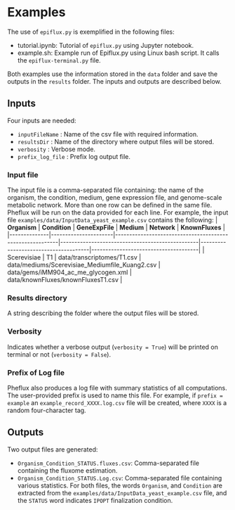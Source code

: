 # Examples
The use of `epiflux.py` is exemplified in the following files:
- tutorial.ipynb: Tutorial of `epiflux.py` using Jupyter notebook.
- example.sh: Example run of Epiflux.py using Linux bash script. It calls the `epiflux-terminal.py` file.

Both examples use the information stored in the `data` folder and save the outputs in the `results` folder. The inputs and outputs are described below.

## Inputs
Four inputs are needed:
- ```inputFileName```       : Name of the csv file with required information.
- ```resultsDir```      : Name of the directory where output files will be stored.
- ```verbosity```       : Verbose mode.
- ```prefix_log_file``` : Prefix log output file.

### Input file
The input file is a comma-separated file containing: the name of the organism, the condition, medium, gene expression file, and genome-scale metabolic network. 
More than one row can be defined in the same file. Pheflux will be run on the data provided for each line. For example, the input file ```examples/data/InputData_yeast_example.csv``` contains the following:
| **Organism** | **Condition**        | **GeneExpFile**                                          | **Medium**                                      | **Network**                          | **KnownFluxes**                      |                        
|--------------|----------------------|----------------------------------------------------------|-------------------------------------------------|--------------------------------------|--------------------------------------|
| Scerevisiae  | T1                   | data/transcriptomes/T1.csv                               | data/mediums/Scerevisiae_Mediumfile_Kuang2.csv  | data/gems/iMM904_ac_me_glycogen.xml  | data/knownFluxes/knownFluxesT1.csv  |

### Results directory
A string describing the folder where the output files will be stored. 
### Verbosity
Indicates whether a verbose output (```verbosity = True```) will be printed on terminal or not (```verbosity = False```).
### Prefix of Log file
Pheflux also produces a log file with summary statistics of all computations. The user-provided prefix is used to name this file. For example, if ```prefix = example``` an ```example_record_XXXX.log.csv``` file will be created, where ```XXXX``` is a random four-character tag.
## Outputs
Two output files are generated:
- ```Organism_Condition_STATUS.fluxes.csv```: Comma-separated file containing the fluxome estimation. 
- ```Organism_Condition_STATUS.Log.csv```: Comma-separated file containing various statistics.
For both files, the words ```Organism```, and ```Condition``` are extracted from the ```examples/data/InputData_yeast_example.csv``` file, and the ```STATUS``` word indicates ```IPOPT``` finalization condition.
